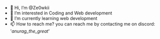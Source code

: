 - 👋 Hi, I’m @Ze0wkii
- 👀 I’m interested in Coding and Web development
- 🌱 I’m currently learning web development
- 📫 How to reach me? you can reach me by contacting me on discord: '_anurag_the_great_'

<!---
Ze0wkii/Ze0wkii is a ✨ special ✨ repository because its `README.md` (this file) appears on your GitHub profile.
You can click the Preview link to take a look at your changes.
--->
